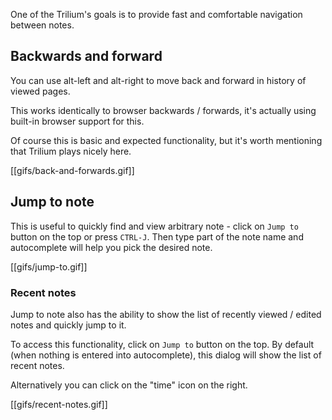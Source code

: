 One of the Trilium's goals is to provide fast and comfortable navigation between notes.

## Backwards and forward

You can use alt-left and alt-right to move back and forward in history of viewed pages.

This works identically to browser backwards / forwards, it's actually using built-in browser support for this.

Of course this is basic and expected functionality, but it's worth mentioning that Trilium plays nicely here.

[[gifs/back-and-forwards.gif]]

## Jump to note

This is useful to quickly find and view arbitrary note - click on `Jump to` button on the top or press `CTRL-J`.
Then type part of the note name and autocomplete will help you pick the desired note.

[[gifs/jump-to.gif]]

### Recent notes

Jump to note also has the ability to show the list of recently viewed / edited notes and quickly jump to it.

To access this functionality, click on `Jump to` button on the top. By default (when nothing is entered into autocomplete), this dialog will show the list of recent notes.

Alternatively you can click on the "time" icon on the right.

[[gifs/recent-notes.gif]]
